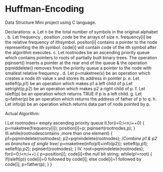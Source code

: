 # Huffman-Encoding
Data Structure Mini project using C language.

Declarations:
a. Let n be the total number of symbols in the original alphabet .
b. Let frequency , position ,code be the arrays of size n.
frequency[i] be the relative frequency of ithsymbol. positon[i]
contains a pointer to the node representing the ith symbol. code[i]
will contain code of the ith symbol after the algorithm executes.
c. Let rootnodes be an ascending priority queue which contains
pointers to roots of partially built binary trees. The operation
pqinsert() inserts a pointer at the rear end of the queue &amp; the
operation pqmiddelete() removes from the priority queue a pointer
to the node with smallest relative frequency .
d. Let p=maketree(x) be an operation which creates a node ith value
x and stores its address in pointer p.
e. Let setleft(p,p1) be an operation which makes p1 a left child of
p.Let setright(p,p2) be an operation which makes p2 a right child
of p.
f. Let isleft(p) be an operation which returns TRUE if p is a left
child.
g. Let q=father(p) be an operation which returns the address of
father of p to q.
h. Let info(p) be an operation which returns data part of node
pointed by p.

Actual Algorithm:

I.Let rootnodes= empty ascending priority queue
II.for(i=0;i&lt;n;i++0)
{
p=maketree(frequency[i]);
position[i]=p;
pqinsert(rootnodes,p);
}
III.while(rootnodescontains ,more than one element)
{
p1=pqmindelete(rootnodes);
p2=pqmindelete(rootnodes);
/*Combine p1 &amp; p2 as branches of single tree*/
p=maketree(info(p1)+info(p2));
setleft(p,p1);
setleft(p,p2);
pqinsert(rootnodes);
}
IV.
root=pqmindelete(rootnodes);
for(i=0;i&lt;n;i++)
{
p=position[i];
code[i]=the null bit string;
while(p!=root)
{
if(isleft(p))
code[i]=0 followed by code[i];
else
code[i]=1 followed by code[i];
p=father(p);
}
}

